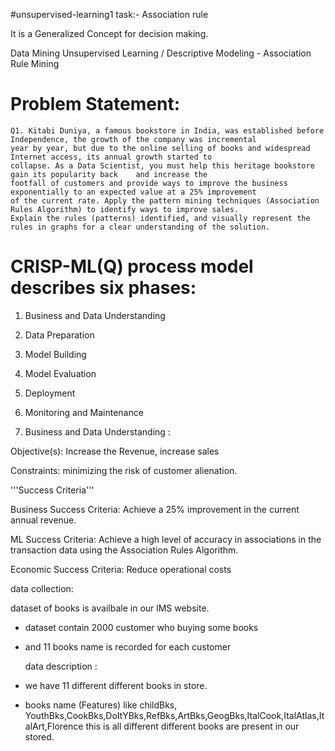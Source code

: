 #unsupervised-learning1
task:- Association rule 

It is a Generalized Concept for decision making. 



Data Mining Unsupervised Learning / Descriptive Modeling - Association Rule Mining

# Problem Statement:
    Q1. Kitabi Duniya, a famous bookstore in India, was established before Independence, the growth of the company was incremental
    year by year, but due to the online selling of books and widespread Internet access, its annual growth started to
    collapse. As a Data Scientist, you must help this heritage bookstore gain its popularity back    and increase the 
    footfall of customers and provide ways to improve the business exponentially to an expected value at a 25% improvement 
    of the current rate. Apply the pattern mining techniques (Association Rules Algorithm) to identify ways to improve sales. 
    Explain the rules (patterns) identified, and visually represent the rules in graphs for a clear understanding of the solution.
    


# CRISP-ML(Q) process model describes six phases:
 
1. Business and Data Understanding
2. Data Preparation
3. Model Building
4. Model Evaluation
5. Deployment
6. Monitoring and Maintenance

1. Business and Data Understanding :

Objective(s): Increase the Revenue, increase sales

Constraints: minimizing the risk of customer alienation.


'''Success Criteria'''

Business Success Criteria:  Achieve a 25% improvement in the current annual revenue.

ML Success Criteria: Achieve a high level of accuracy in associations in the transaction data using the Association Rules Algorithm. 

Economic Success Criteria: Reduce operational costs

data collection:

dataset of books is availbale in our lMS website.
- dataset contain 2000 customer who buying some books

- and 11 books name is recorded for each customer

  data description : 
- we have 11 different different books in store.
- books name (Features) like childBks, YouthBks,CookBks,DoItYBks,RefBks,ArtBks,GeogBks,ItalCook,ItalAtlas,ItalArt,Florence 
this is all different different books are present in our stored.  
